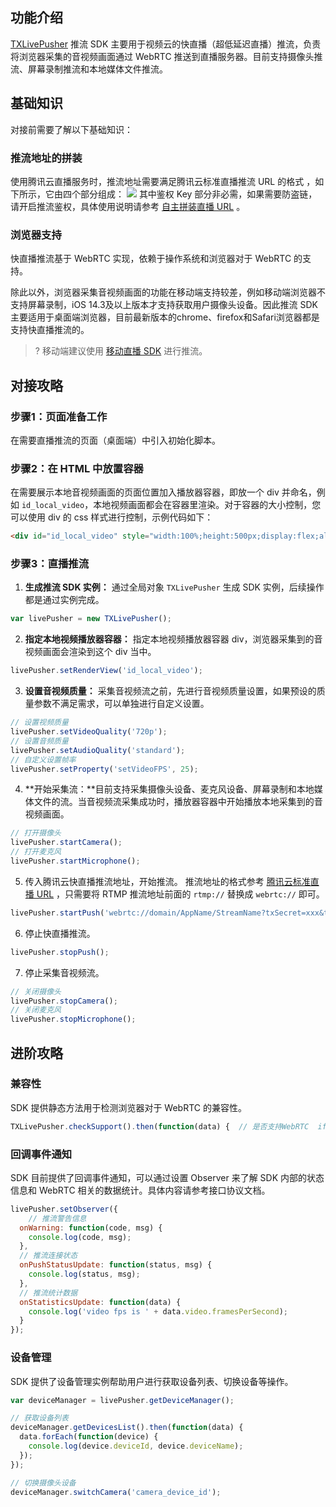 ## 功能介绍
[TXLivePusher](https://tcloud-doc.isd.com/document/product/454/56499?!preview&!editLang=zh) 推流 SDK 主要用于视频云的快直播（超低延迟直播）推流，负责将浏览器采集的音视频画面通过 WebRTC 推送到直播服务器。目前支持摄像头推流、屏幕录制推流和本地媒体文件推流。

## 基础知识

对接前需要了解以下基础知识：

### 推流地址的拼装

使用腾讯云直播服务时，推流地址需要满足腾讯云标准直播推流 URL 的格式 ，如下所示，它由四个部分组成：
![](https://main.qcloudimg.com/raw/44bf2ab0ddae946b440faa4fc2f6d43a.png)
其中鉴权 Key 部分非必需，如果需要防盗链，请开启推流鉴权，具体使用说明请参考  [自主拼装直播 URL](https://cloud.tencent.com/document/product/267/32720) 。

### 浏览器支持

快直播推流基于 WebRTC 实现，依赖于操作系统和浏览器对于 WebRTC 的支持。

除此以外，浏览器采集音视频画面的功能在移动端支持较差，例如移动端浏览器不支持屏幕录制，iOS 14.3及以上版本才支持获取用户摄像头设备。因此推流 SDK 主要适用于桌面端浏览器，目前最新版本的chrome、firefox和Safari浏览器都是支持快直播推流的。

>? 移动端建议使用 [移动直播 SDK](https://cloud.tencent.com/document/product/454/7879) 进行推流。

## 对接攻略

### 步骤1：页面准备工作

在需要直播推流的页面（桌面端）中引入初始化脚本。

### 步骤2：在 HTML 中放置容器

在需要展示本地音视频画面的页面位置加入播放器容器，即放一个 div 并命名，例如 `id_local_video`，本地视频画面都会在容器里渲染。对于容器的大小控制，您可以使用 div 的 css 样式进行控制，示例代码如下：

```html
<div id="id_local_video" style="width:100%;height:500px;display:flex;align-items:center;justify-content:center;"></div>
```

### 步骤3：直播推流
1. **生成推流 SDK 实例：**
通过全局对象 `TXLivePusher` 生成 SDK 实例，后续操作都是通过实例完成。
```javascript
var livePusher = new TXLivePusher();
```
2. **指定本地视频播放器容器：**
指定本地视频播放器容器 div，浏览器采集到的音视频画面会渲染到这个 div 当中。
```javascript
livePusher.setRenderView('id_local_video');
```
3. **设置音视频质量：**
采集音视频流之前，先进行音视频质量设置，如果预设的质量参数不满足需求，可以单独进行自定义设置。
```javascript
// 设置视频质量
livePusher.setVideoQuality('720p');
// 设置音频质量
livePusher.setAudioQuality('standard');
// 自定义设置帧率
livePusher.setProperty('setVideoFPS', 25);
```
4. **开始采集流：**目前支持采集摄像头设备、麦克风设备、屏幕录制和本地媒体文件的流。当音视频流采集成功时，播放器容器中开始播放本地采集到的音视频画面。
```javascript
// 打开摄像头
livePusher.startCamera();
// 打开麦克风
livePusher.startMicrophone();
```
5. 传入腾讯云快直播推流地址，开始推流。
推流地址的格式参考 [腾讯云标准直播 URL](https://cloud.tencent.com/document/product/267/32720) ，只需要将 RTMP 推流地址前面的 `rtmp://` 替换成 `webrtc://` 即可。
```javascript
livePusher.startPush('webrtc://domain/AppName/StreamName?txSecret=xxx&txTime=xxx');
```
6. 停止快直播推流。
```javascript
livePusher.stopPush();
```
7. 停止采集音视频流。
```javascript
// 关闭摄像头
livePusher.stopCamera();
// 关闭麦克风
livePusher.stopMicrophone();
```

## 进阶攻略

### 兼容性

SDK 提供静态方法用于检测浏览器对于 WebRTC 的兼容性。

```javascript
TXLivePusher.checkSupport().then(function(data) {  // 是否支持WebRTC  if (data.isWebRTCSupported) {    console.log('WebRTC Support');  } else {    console.log('WebRTC Not Support');  }  // 是否支持H264编码  if (data.isH264EncodeSupported) {    console.log('H264 Encode Support');  } else {    console.log('H264 Encode Not Support');  }});
```

### 回调事件通知

SDK 目前提供了回调事件通知，可以通过设置 Observer 来了解 SDK 内部的状态信息和 WebRTC 相关的数据统计。具体内容请参考接口协议文档。

```javascript
livePusher.setObserver({
 	// 推流警告信息
  onWarning: function(code, msg) {
    console.log(code, msg);
  },
  // 推流连接状态
  onPushStatusUpdate: function(status, msg) {
    console.log(status, msg);
  },
  // 推流统计数据
  onStatisticsUpdate: function(data) {
    console.log('video fps is ' + data.video.framesPerSecond);
  }
});
```

### 设备管理

SDK 提供了设备管理实例帮助用户进行获取设备列表、切换设备等操作。

```javascript
var deviceManager = livePusher.getDeviceManager();

// 获取设备列表
deviceManager.getDevicesList().then(function(data) {
  data.forEach(function(device) {
    console.log(device.deviceId, device.deviceName);
  });
});

// 切换摄像头设备
deviceManager.switchCamera('camera_device_id');
```








